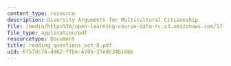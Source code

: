 ```yaml
---
content_type: resource
description: Diversity Arguments for Multicultural Citizenship
file: /media/https%3A/open-learning-course-data-rc.s3.amazonaws.com/17-042-citizenship-and-pluralism-fall-2003/6f57dc764d62ffbe470527edc34b16bb_reading_questions_oct_8.pdf
file_type: application/pdf
resourcetype: Document
title: reading_questions_oct_8.pdf
uid: 6f57dc76-4d62-ffbe-4705-27edc34b16bb
---
```

